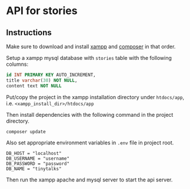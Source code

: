 # API for stories

## Instructions

Make sure to download and install [xampp](https://www.apachefriends.org/download.html) and [composer](https://getcomposer.org/download/) in that order.

Setup a xampp mysql database with `stories` table with the following columns:

```sql
id INT PRIMARY KEY AUTO_INCREMENT,
title varchar(30) NOT NULL,
content text NOT NULL
```

Put/copy the project in the xampp installation directory under `htdocs/app`, i.e. `<xampp_install_dir>/htdocs/app`

Then install dependencies with the following command in the project directory.

```shell
composer update
```

Also set appropriate environment variables in `.env` file in project root.

```.env
DB_HOST = "localhost"
DB_USERNAME = "username"
DB_PASSWORD = "password"
DB_NAME = "tinytalks"
```

Then run the xampp apache and mysql server to start the api server.

